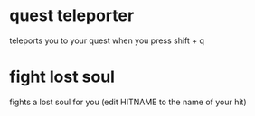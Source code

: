 # quest teleporter
teleports you to your quest when you press shift + q

# fight lost soul
fights a lost soul for you (edit HITNAME to the name of your hit)
